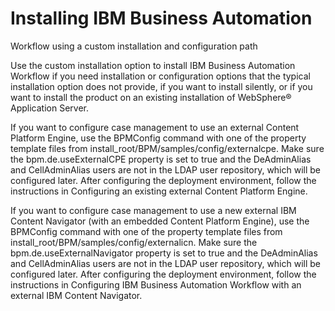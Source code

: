 # Installing IBM Business Automation
Workflow using a custom
installation and configuration path

Use the custom installation option to install IBM Business Automation
Workflow if you need installation or configuration options
that the typical installation option does not provide, if you want to install silently, or if you
want to install the product on an existing installation of WebSphere® Application
Server.

If you want to configure case management to use an external Content Platform Engine, use the BPMConfig command with one
of the property template files from
install\_root/BPM/samples/config/externalcpe. Make sure the
bpm.de.useExternalCPE property is set to true and the DeAdminAlias
and CellAdminAlias users are not in the LDAP user repository, which will be configured later. After
configuring the deployment environment, follow the instructions in Configuring an existing external Content Platform Engine.

If you want to configure case management to use a new external IBM Content
Navigator (with an embedded Content Platform Engine), use the BPMConfig command with
one of the property template files from
install\_root/BPM/samples/config/externalicn. Make sure the
bpm.de.useExternalNavigator property is set to true and the
DeAdminAlias and CellAdminAlias users are not in the LDAP user repository, which will be configured
later. After configuring the deployment environment, follow the instructions in Configuring IBM Business Automation Workflow with an external IBM Content Navigator.